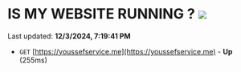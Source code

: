 # IS MY WEBSITE RUNNING ? [![](https://img.shields.io/static/v1?label=Sponsor&message=%E2%9D%A4&logo=GitHub&color=%23fe8e86)](https://github.com/sponsors/Youssef-Lehmam)

Last updated: **12/3/2024, 7:19:41 PM**

- `GET` [https://youssefservice.me](https://youssefservice.me) - **Up** (255ms)
